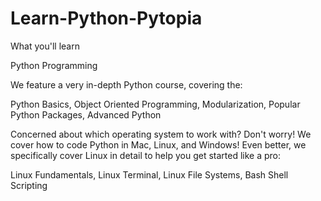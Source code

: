 # Learn-Python-Pytopia

What you'll learn

Python Programming

We feature a very in-depth Python course, covering the:

Python Basics,
Object Oriented Programming,
Modularization,
Popular Python Packages,
Advanced Python


Concerned about which operating system to work with? Don't worry! We cover how to code Python in Mac, Linux, and Windows! Even better, we specifically cover Linux in detail to help you get started like a pro:

Linux Fundamentals,
Linux Terminal,
Linux File Systems,
Bash Shell Scripting
